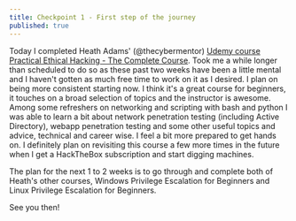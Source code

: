 ```yaml
---
title: Checkpoint 1 - First step of the journey
published: true
---
```


Today I completed Heath Adams' (@thecybermentor) [Udemy course Practical Ethical Hacking - The Complete Course](https://www.udemy.com/course/practical-ethical-hacking/).
Took me a while longer than scheduled to do so as these past two weeks have been a little mental and I haven't gotten as much free time to work on it as I desired. I plan on being more consistent starting now.
I think it's a great course for beginners, it touches on a broad selection of topics and the instructor is awesome. Among some refreshers on networking and scripting with bash and python I was able to learn a bit about network penetration testing (including Active Directory), webapp penetration testing and some other useful topics and advice, technical and career wise. I feel a bit more prepared to get hands on. I definitely plan on revisiting this course a few more times in the future when I get a HackTheBox subscription and start digging machines.

The plan for the next 1 to 2 weeks is to go through and complete both of Heath's other courses, Windows Privilege Escalation for Beginners and Linux Privilege Escalation for Beginners. 

See you then!
